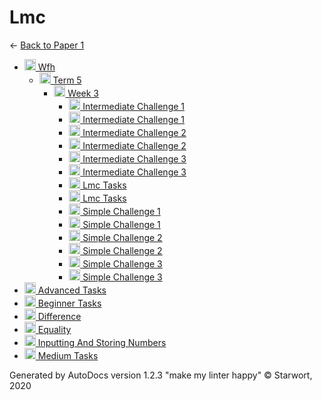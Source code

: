 <style>img{height:18px;margin-bottom:-3px}</style>

# Lmc

← [Back to Paper 1](..)

- [![Folder](https://starwort.github.io/computer-science/icon-folder.png) Wfh](wfh/index.html)
  - [![Folder](https://starwort.github.io/computer-science/icon-folder.png) Term 5](wfh/term_5/index.html)
    - [![Folder](https://starwort.github.io/computer-science/icon-folder.png) Week 3](wfh/term_5/week_3/index.html)
      - [![GIF file](https://img.icons8.com/windows/512/4a90e2/image-document.png) Intermediate Challenge 1](wfh/term_5/week_3/intermediate_challenge_1.gif)
      - [![LMC file](https://starwort.github.io/computer-science/icon-lmc.png) Intermediate Challenge 1](wfh/term_5/week_3/intermediate_challenge_1.lmc)
      - [![GIF file](https://img.icons8.com/windows/512/4a90e2/image-document.png) Intermediate Challenge 2](wfh/term_5/week_3/intermediate_challenge_2.gif)
      - [![LMC file](https://starwort.github.io/computer-science/icon-lmc.png) Intermediate Challenge 2](wfh/term_5/week_3/intermediate_challenge_2.lmc)
      - [![GIF file](https://img.icons8.com/windows/512/4a90e2/image-document.png) Intermediate Challenge 3](wfh/term_5/week_3/intermediate_challenge_3.gif)
      - [![LMC file](https://starwort.github.io/computer-science/icon-lmc.png) Intermediate Challenge 3](wfh/term_5/week_3/intermediate_challenge_3.lmc)
      - [![HTML file](https://img.icons8.com/windows/512/4a90e2/regular-document.png) Lmc Tasks](wfh/term_5/week_3/lmc_tasks.html)
      - [![MD file](https://img.icons8.com/windows/512/4a90e2/regular-document.png) Lmc Tasks](wfh/term_5/week_3/lmc_tasks.html)
      - [![GIF file](https://img.icons8.com/windows/512/4a90e2/image-document.png) Simple Challenge 1](wfh/term_5/week_3/simple_challenge_1.gif)
      - [![LMC file](https://starwort.github.io/computer-science/icon-lmc.png) Simple Challenge 1](wfh/term_5/week_3/simple_challenge_1.lmc)
      - [![GIF file](https://img.icons8.com/windows/512/4a90e2/image-document.png) Simple Challenge 2](wfh/term_5/week_3/simple_challenge_2.gif)
      - [![LMC file](https://starwort.github.io/computer-science/icon-lmc.png) Simple Challenge 2](wfh/term_5/week_3/simple_challenge_2.lmc)
      - [![GIF file](https://img.icons8.com/windows/512/4a90e2/image-document.png) Simple Challenge 3](wfh/term_5/week_3/simple_challenge_3.gif)
      - [![LMC file](https://starwort.github.io/computer-science/icon-lmc.png) Simple Challenge 3](wfh/term_5/week_3/simple_challenge_3.lmc)
- [![LMC file](https://starwort.github.io/computer-science/icon-lmc.png) Advanced Tasks](advanced_tasks.lmc)
- [![LMC file](https://starwort.github.io/computer-science/icon-lmc.png) Beginner Tasks](beginner_tasks.lmc)
- [![LMC file](https://starwort.github.io/computer-science/icon-lmc.png) Difference](difference.lmc)
- [![LMC file](https://starwort.github.io/computer-science/icon-lmc.png) Equality](equality.lmc)
- [![LMC file](https://starwort.github.io/computer-science/icon-lmc.png) Inputting And Storing Numbers](inputting_and_storing_numbers.lmc)
- [![LMC file](https://starwort.github.io/computer-science/icon-lmc.png) Medium Tasks](medium_tasks.lmc)

Generated by AutoDocs version 1.2.3 "make my linter happy" © Starwort, 2020
